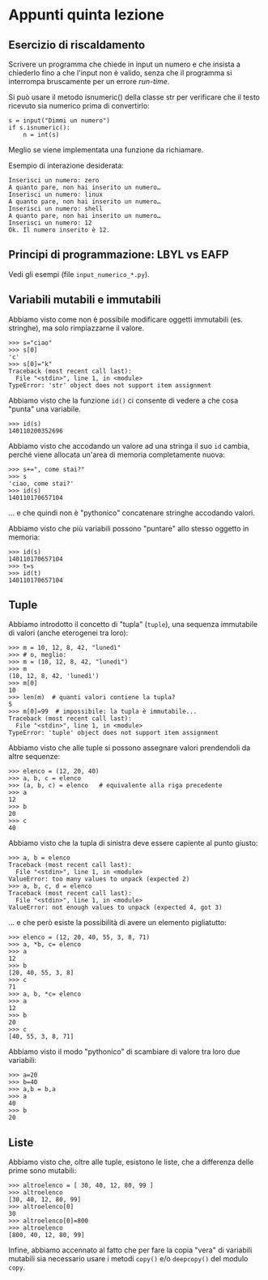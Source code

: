 # Appunti quinta lezione

## Esercizio di riscaldamento

Scrivere un programma che chiede in input un numero e 
che insista a chiederlo fino a che l'input non è valido, senza che il programma si interrompa bruscamente per un errore _run-time_.

Si può usare il metodo isnumeric() della classe str per verificare che
il testo ricevuto sia numerico prima di convertirlo:

    s = input("Dimmi un numero")
    if s.isnumeric():
        n = int(s)

Meglio se viene implementata una funzione da richiamare.

Esempio di interazione desiderata:

    Inserisci un numero: zero
    A quanto pare, non hai inserito un numero…
    Inserisci un numero: linux
    A quanto pare, non hai inserito un numero…
    Inserisci un numero: shell
    A quanto pare, non hai inserito un numero…
    Inserisci un numero: 12
    Ok. Il numero inserito è 12.

## Principi di programmazione: LBYL vs EAFP

Vedi gli esempi (file `input_numerico_*.py`).

## Variabili mutabili e immutabili

Abbiamo visto come non è possibile modificare oggetti immutabili (es. stringhe),
ma solo rimpiazzarne il valore.

    >>> s="ciao"
    >>> s[0]
    'c'
    >>> s[0]="k"
    Traceback (most recent call last):
      File "<stdin>", line 1, in <module>
    TypeError: 'str' object does not support item assignment

Abbiamo visto che la funzione `id()` ci consente di vedere a che cosa
"punta" una variabile.

    >>> id(s)
    140110200352696

Abbiamo visto che accodando un valore ad una stringa il suo `id` cambia,
perché viene allocata un'area di memoria completamente nuova:

    >>> s+=", come stai?"
    >>> s
    'ciao, come stai?'
    >>> id(s)
    140110170657104

... e che quindi non è "pythonico" concatenare stringhe accodando valori.

Abbiamo visto che più variabili possono "puntare" allo stesso oggetto
in memoria: 

    >>> id(s)
    140110170657104
    >>> t=s
    >>> id(t)
    140110170657104

## Tuple

Abbiamo introdotto il concetto di "tupla" (`tuple`), una sequenza 
immutabile di valori (anche eterogenei tra loro):

    >>> m = 10, 12, 8, 42, "lunedì"
    >>> # o, meglio:
    >>> m = (10, 12, 8, 42, "lunedì")
    >>> m
    (10, 12, 8, 42, 'lunedì')
    >>> m[0]
    10
    >>> len(m)  # quanti valori contiene la tupla?
    5
    >>> m[0]=99  # impossibile: la tupla è immutabile...
    Traceback (most recent call last):
      File "<stdin>", line 1, in <module>
    TypeError: 'tuple' object does not support item assignment

Abbiamo visto che alle tuple si possono assegnare valori prendendoli da
altre sequenze:

    >>> elenco = (12, 20, 40)
    >>> a, b, c = elenco
    >>> (a, b, c) = elenco   # equivalente alla riga precedente
    >>> a
    12
    >>> b
    20
    >>> c
    40

Abbiamo visto che la tupla di sinistra deve essere capiente al punto 
giusto:

    >>> a, b = elenco
    Traceback (most recent call last):
      File "<stdin>", line 1, in <module>
    ValueError: too many values to unpack (expected 2)
    >>> a, b, c, d = elenco
    Traceback (most recent call last):
      File "<stdin>", line 1, in <module>
    ValueError: not enough values to unpack (expected 4, got 3)

... e che però esiste la possibilità di avere un elemento pigliatutto:

    >>> elenco = (12, 20, 40, 55, 3, 8, 71)
    >>> a, *b, c= elenco
    >>> a
    12
    >>> b
    [20, 40, 55, 3, 8]
    >>> c
    71
    >>> a, b, *c= elenco
    >>> a
    12
    >>> b
    20
    >>> c
    [40, 55, 3, 8, 71]

Abbiamo visto il modo "pythonico" di scambiare di valore tra loro due
variabili:

    >>> a=20
    >>> b=40
    >>> a,b = b,a
    >>> a
    40
    >>> b
    20

## Liste

Abbiamo visto che, oltre alle tuple, esistono le liste, che a differenza
delle prime sono mutabili:

    >>> altroelenco = [ 30, 40, 12, 80, 99 ]
    >>> altroelenco
    [30, 40, 12, 80, 99]
    >>> altroelenco[0]
    30
    >>> altroelenco[0]=800
    >>> altroelenco
    [800, 40, 12, 80, 99]

Infine, abbiamo accennato al fatto che per fare la copia "vera" di
variabili mutabili sia necessario usare i metodi `copy()` e/o
`deepcopy()` del modulo `copy`.
